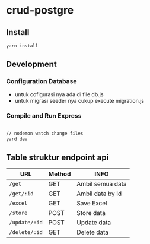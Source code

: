 # crud-postgre

## Install
```bash
yarn install
```

## Development

### Configuration Database
- untuk cofigurasi nya ada di file db.js
- untuk migrasi seeder nya cukup execute migration.js

### Compile and Run Express
```bash

// nodemon watch change files
yard dev
```

## Table struktur endpoint api
| URL                                              | Method | INFO                              |
| ------------------------------------------------ | ------ | --------------------------------- |
| `/get`                                           | GET    | Ambil semua data                  |
| `/get/:id`                                       | GET    | Ambil data by Id                  |
| `/excel`                                         | GET    | Save Excel                        |
| `/store`                                         | POST   | Store data                        |
| `/update/:id`                                    | POST   | Update data                       |
| `/delete/:id`                                    | GET    | Delete data                       |
